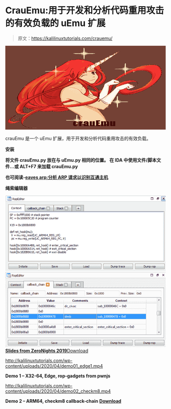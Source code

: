 # CrauEmu:用于开发和分析代码重用攻击的有效负载的 uEmu 扩展

> 原文：<https://kalilinuxtutorials.com/crauemu/>

[![CrauEmu : uEmu Extension For Developing & Analyzing Payloads For Code-Reuse Attacks](img//05327ecf7a08c23953035873e6264983.png "CrauEmu : uEmu Extension For Developing & Analyzing Payloads For Code-Reuse Attacks")](https://1.bp.blogspot.com/-2p0zmkT52WQ/XpsYoculHiI/AAAAAAAAF-A/6eqiuUxTimsIVcybOrcl2U3R2_ooCbrvgCLcBGAsYHQ/s1600/crauEmu%25281%2529.png)

crauEmu 是一个 uEmu 扩展，用于开发和分析代码重用攻击的有效负载。

**安装**

**将文件 crauEmu.py 放在与 uEmu.py 相同的位置。
在 IDA 中使用文件/脚本文件…或 ALT+F7 来加载 crauEmu.py**

**也可阅读-[eaves arp:分析 ARP 请求以识别互通主机](https://kalilinuxtutorials.com/eavesarp/)**

**绳索编辑器**

![](img//7dd4b46cfbb0bd46b200980e4862d8e2.png)![](img//17cd76e1cb96cc2c0b97e393061746ca.png)[**Slides from ZeroNights 2019**](http://kalilinuxtutorials.com/wp-content/uploads/2020/04/crau.pdf)[Download](http://kalilinuxtutorials.com/wp-content/uploads/2020/04/crau.pdf) 

<http://kalilinuxtutorials.com/wp-content/uploads/2020/04/demo01_edge1.mp4>

**Demo 1 – X32-64, Edge, rop-gadgets from pwnjs**  

<http://kalilinuxtutorials.com/wp-content/uploads/2020/04/demo02_checkm8.mp4>

**Demo 2 – ARM64, checkm8 callback-chain** [**Download**](https://github.com/DSecurity/crauEmu)